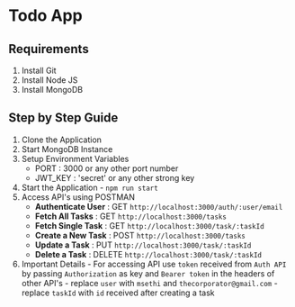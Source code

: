 # Todo App

## Requirements 

1) Install Git
2) Install Node JS
3) Install MongoDB

## Step by Step Guide

1) Clone the Application
2) Start MongoDB Instance
3) Setup Environment Variables 
    - PORT : 3000 or any other port number
    - JWT_KEY : 'secret' or any other strong key
4) Start the Application - ```npm run start```
5) Access API's using POSTMAN
    - **Authenticate User** : GET ```http://localhost:3000/auth/:user/email```
    - **Fetch All Tasks** : GET ```http://localhost:3000/tasks```
    - **Fetch Single Task** : GET ```http://localhost:3000/task/:taskId```
    - **Create a New Task** : POST ```http://localhost:3000/tasks```
    - **Update a Task** : PUT ```http://localhost:3000/task/:taskId```
    - **Delete a Task** : DELETE ```http://localhost:3000/task/:taskId```
  6) Important Details
    - For accessing API use ```token``` received from ```Auth API``` by passing ```Authorization``` as key and ```Bearer token``` in the headers of other API's
    - replace ```user``` with ```msethi``` and ```thecorporator@gmail.com``` 
    - replace ```taskId``` with ```id``` received after creating a task   